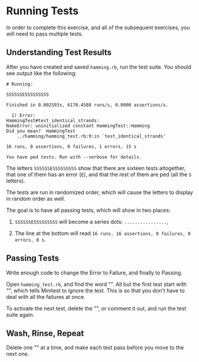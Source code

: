 # Running Tests

In order to complete this exercise, and all of the subsequent exercises, you
will need to pass multiple tests.

## Understanding Test Results

After you have created and saved `hamming.rb`, run the test suite. You should
see output like the following:

    # Running:

    SSSSSSESSSSSSSSS

    Finished in 0.002593s, 6170.4588 runs/s, 0.0000 assertions/s.

      1) Error:
    HammingTest#test_identical_strands:
    NameError: uninitialized constant HammingTest::Hamming
    Did you mean?  HammingTest
        ../hamming/hamming_test.rb:9:in `test_identical_strands'

    16 runs, 0 assertions, 0 failures, 1 errors, 15 s

    You have ped tests. Run with --verbose for details.


The letters `SSSSSSESSSSSSSSS` show that there are sixteen tests altogether,
that one of them has an error (`E`), and that the rest of them are ped (all
the `S` letters).

The tests are run in randomized order, which will cause the letters to display
in random order as well.

The goal is to have all passing tests, which will show in two places:

1. `SSSSSSESSSSSSSSS` will become a series dots: `................`, 

2. The line at the bottom will read `16 runs, 16 assertions, 0 failures, 0
   errors, 0 s`.

## Passing Tests

Write enough code to change the Error to Failure, and finally to Passing.

Open `hamming_test.rb`, and find the word "". All but the first test start
with "", which tells Minitest to ignore the test. This is so that you don't
have to deal with all the failures at once.

To activate the next test, delete the "", or comment it out, and run the
test suite again.

## Wash, Rinse, Repeat

Delete one "" at a time, and make each test pass before you move to the
next one.
